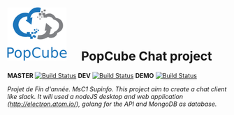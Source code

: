 # ![GitHub Logo](images/logo.png) &nbsp;&nbsp;&nbsp; PopCube Chat project

**MASTER** [![Build Status](https://travis-ci.com/titouanfreville/PopCube.svg?token=pQ5JuFHLtUEwNb123zaH&branch=master)](https://travis-ci.com/titouanfreville/PopCube)
**DEV** [![Build Status](https://travis-ci.com/titouanfreville/PopCube.svg?token=pQ5JuFHLtUEwNb123zaH&branch=development)](https://travis-ci.com/titouanfreville/PopCube)
**DEMO** [![Build Status](https://travis-ci.com/titouanfreville/PopCube.svg?token=pQ5JuFHLtUEwNb123zaH&branch=demo)](https://travis-ci.com/titouanfreville/PopCube)

*Projet de Fin d'année. MsC1 Supinfo.  This project aim to create a chat client like slack. It will used a nodeJS desktop and web application (http://electron.atom.io/), golang for the API and MongoDB as database.*
